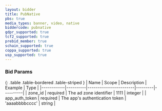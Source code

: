 ```yaml
---
layout: bidder
title: PubNative
pbs: true
media_types: banner, video, native
biddercode: pubnative
gdpr_supported: true
tcf2_supported: true
prebid_member: true
schain_supported: true
coppa_supported: true
usp_supported: true
---
```


### Bid Params

{: .table .table-bordered .table-striped }
| Name       | Scope    | Description            | Example | Type     |
|------------|----------|------------------------|---------|----------|
| zone_id | required | The ad zone identifier | 1111 | integer |
| app_auth_token | required | The app's authentication token | 'aaaabbbbcccc' | string |
